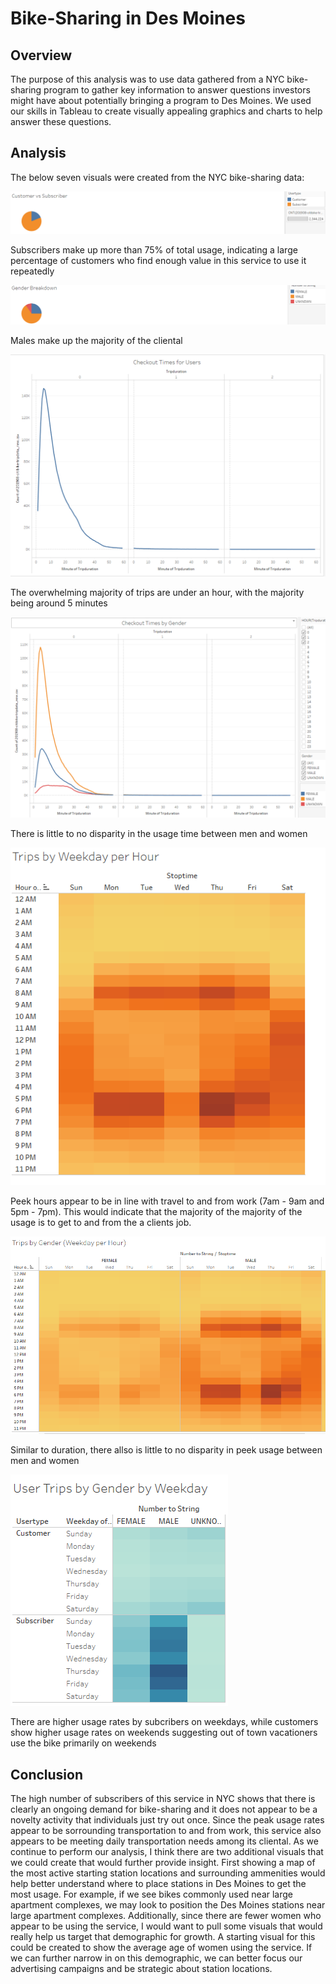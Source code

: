 # Bike-Sharing in Des Moines

## Overview
The purpose of this analysis was to use data gathered from a NYC bike-sharing program to gather key information to answer questions investors might have about potentially bringing a program to Des Moines.  We used our skills in Tableau to create visually appealing graphics and charts to help answer these questions.

## Analysis
The below seven visuals were created from the NYC bike-sharing data:
 
![v1](https://github.com/kroman3105/bikesharing/blob/main/Images/Visual1.PNG)
 
Subscribers make up more than 75% of total usage, indicating a large percentage of customers who find enough value in this service to use it repeatedly
 
![v2](https://github.com/kroman3105/bikesharing/blob/main/Images/Visual2.PNG)

Males make up the majority of the cliental

![v3](https://github.com/kroman3105/bikesharing/blob/main/Images/Visual3.PNG)

The overwhelming majority of trips are under an hour, with the majority being around 5 minutes

![v4](https://github.com/kroman3105/bikesharing/blob/main/Images/Visual4.PNG)

There is little to no disparity in the usage time between men and women

![v5](https://github.com/kroman3105/bikesharing/blob/main/Images/Visual5.PNG)

Peek hours appear to be in line with travel to and from work (7am - 9am and 5pm - 7pm).  This would indicate that the majority of the majority of the usage is to get to and from the a clients job.

![v6](https://github.com/kroman3105/bikesharing/blob/main/Images/Visual6.PNG)

Similar to duration, there allso is little to no disparity in peek usage between men and women

![v7](https://github.com/kroman3105/bikesharing/blob/main/Images/Visual7.PNG)

There are higher usage rates by subcribers on weekdays, while customers show higher usage rates on weekends suggesting out of town vacationers use the bike primarily on weekends

## Conclusion

The high number of subscribers of this service in NYC shows that there is clearly an ongoing demand for bike-sharing and it does not appear to be a novelty activity that individuals just try out once.  Since the peak usage rates appear to be sorrounding transportation to and from work, this service also appears to be meeting daily transportation needs among its cliental.  As we continue to perform our analysis, I think there are two additional visuals that we could create that would further provide insight.  First showing a map of the most active starting station locations and surrounding ammenities would help better understand where to place stations in Des Moines to get the most usage.  For example, if we see bikes commonly used near large apartment complexes, we may look to position the Des Moines stations near large apartment complexes.  Additionally, since there are fewer women who appear to be using the service, I would want to pull some visuals that would really help us target that demographic for growth.  A starting visual for this could be created to show the average age of women using the service.  If we can further narrow in on this demographic, we can better focus our advertising campaigns and be strategic about station locations. 
